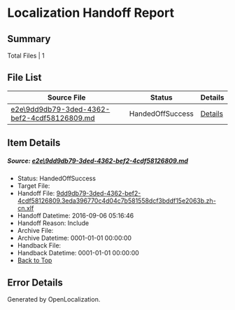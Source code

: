 # <a name='report-top'></a> Localization Handoff Report

## Summary
 Total Files | 1

## File List
 Source File | Status | Details 
 ----------- | ------ | ------- 
 [e2e\9dd9db79-3ded-4362-bef2-4cdf58126809.md](https://github.com/OpenLocalizationTestOrg/ol-test0/blob/3f6c4dc93611c5bf9d9e617e749de3e4d2d8c986/e2e/9dd9db79-3ded-4362-bef2-4cdf58126809.md) | HandedOffSuccess | [Details](#20398cfeb69e0e1c8e985ef05ed734577142a4c11)

## Item Details
##### <a name='20398cfeb69e0e1c8e985ef05ed734577142a4c11'></a> Source: [e2e\9dd9db79-3ded-4362-bef2-4cdf58126809.md](https://github.com/OpenLocalizationTestOrg/ol-test0/blob/3f6c4dc93611c5bf9d9e617e749de3e4d2d8c986/e2e/9dd9db79-3ded-4362-bef2-4cdf58126809.md)
* Status: HandedOffSuccess
* Target File: 
* Handoff File: [9dd9db79-3ded-4362-bef2-4cdf58126809.3eda396770c4d04c7b581558dcf3bddf15e2063b.zh-cn.xlf](https://github.com/OpenLocalizationTestOrg/ol-test0-handoff/blob/004badcacd1880691bfcd8a07f3f542d021ded15/ol-handoff/OpenLocalizationTestOrg/ol-test0-zhcn/ci/ht/9dd9db79-3ded-4362-bef2-4cdf58126809.3eda396770c4d04c7b581558dcf3bddf15e2063b.zh-cn.xlf)
* Handoff Datetime: 2016-09-06 05:16:46
* Handoff Reason: Include
* Archive File: 
* Archive Datetime: 0001-01-01 00:00:00
* Handback File: 
* Handback Datetime: 0001-01-01 00:00:00
* [Back to Top](#report-top)


## Error Details

Generated by OpenLocalization.
